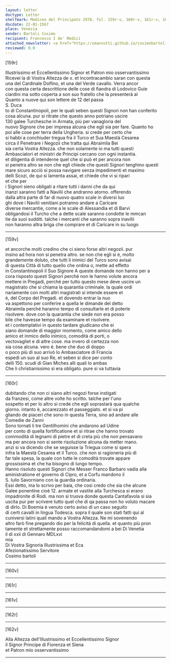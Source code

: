 ```yaml
---
layout: letter
doctype: Letter
shelfmark: Mediceo del Principato 2978, fol. 159r-v, 160r-v, 161r-v, 162r-v
docdate: 22-01-1567
place: Venezia
sender: Bartoli Cosimo
recipient: Francesco I de' Medici
attached_newsletter: <a href="https://smansutti.github.io/cosimobartoli/texts/3079_155/">3079_155</a>
reviewed: 0.0
---
```


[159r]  
  
  
Illustrissimo et Eccellentissimo Signor et Patron mio osservantissimo  
Ricevei la di Vostra Altezza de x. et incontracambio saran con questa  
una del Cardinale Dolfino, et una del Verde cavallo. Verra ancor  
con questa certa descrittione delle cose di fiandra di Lodovico Guie  
ciardini ma sotto coperta a son suo fratello che la presenterà al  
Quanto a nuove qui son lettere de 12 del passa  
S. Duca  
to di Constantinopoli, per le quali seben questi Signori non han conferito  
cosa alcuna. pur si ritrate che questo anno potriano uscire  
130 galee Turchesche in Armata, più per vanagloria del  
nuovo Signore che per impresa alcuna che egli sia per fare. Quanto ho  
poi alle cose per terra della Ungheria. si crede per certo che  
si habbi a conchiuder tregua fra il Turco et Sua Maestà Cesarea  
circa il Penetrare i Negozii che tratta qui Abraimila Bei  
sia certa Vostra Altezza. che non solamente io ma tutti questi  
Ambasciatori et ministri de Principi cercano con ogni instantia.  
et diligentia di intenderne quel che si può et per ancora non  
si penetra altro se non che egli chiede che questi Signori tenghino questi  
mare sicuro acciò si possa navigare senza impedimenti et maximo  
delli Scozi, de qui si lamenta assai, et chiede che vi si ripari  
et che per  
i Signori sieno obligati a ritare tutti i danni che da qui  
inanzi saranno fatti a Navilii che andranno atorno. offerendo  
dalla altra parte di far di nuovo quatro scale in diversi luo  
ghi dove i Navilii venitiani potranno andare a Caricare  
diverse mercantie, come a le scale di Alessandia et di Barvi  
obligandosi il Turcho che a dette scale saranno condotte le mmcan  
tie da suoi sudditi. talche i mercanti che saranno sopra inavilii  
non haranno altra briga che comprare et di Caricare in su luogo  
  
---  

[159v]  
  
  
et ancorche molti credino che ci sieno forse altri negozii. pur  
insino ad hora non si penetra altro. se non che egli si è, molto  
grandemente doluto, che tutti li inimici del Turco sono avisai  
di questa Città di tutto quello che ordina o, mette ad effetto  
in Constantinopoli il Suo Signore A queste domande non hanno per a  
cora risposto questi Signori perché non le hanno volute ancora  
mettere in Pregadi, perché per tutto questo mese deve uscire un  
magistrato che si chiama la quarantia criminale. la quale ordi  
nariamente con molti altri magistrati si intende essere et  
è, del Corpo del Pregadi. et dovendo entrar la nuo  
va aspettono per conferire a quella le dimande del detto  
Abraimila perché haranno tempo di consultarle et di poterle  
risolvere. dove con la quarantia che siede non era posso  
bile che havesse tempo da examinare et risolvere.  
et i contemplativi in questo tardare giudicano che ei  
siano domande di maggior momento, come amico dello  
amico et inmico dello inimico, comodità di porti, o  
vectovagliet e di altre cose. ma invero di certezza non  
sia cosa alcuna. vero è. bene che duo di doppo  
o poco più di suo arrivò lo Ambasciatore di Francia  
espedì un suo al suo Re, et seben si dice per conto  
delli 150. scudi di Gian Miches alli quali lo ambas  
Che li christianissimo si era obligato. pure si va tuttavia  
  
---  

[160r]  
  
  
dubitando che non ci siano altri negozi forse instigati  
da franzesi, come altre volte ho scritto. talche per l'uno  
sospetto et per lo altro si crede che egli soprastarà qua qualche  
giorno. intanto è, accarezzato et passeggiato. et si va pi  
gliando de piaceri che sono in questa Terra, sino ad andare alle  
Comedie de Zanni  
Sono tornati li tre Gentilhomini che andarono ad Udine  
per conto di quella fortificatione et si ritrae che hanno trovato  
commodità di legnami di pietre et di creta più che non pensavano  
ma per ancora non si sente risoluzione alcuna da metter mano.  
anzi si va dicendo che se seguisse la Triegua come si spera  
infra la Maestà Cesarea et il Turco. che non si ragioneria più dì  
far tale spesa, la quale con tutte le comodità trovate appare  
grossissima et che ha bisogno di lungo tempo.  
Hanno risoluto questi Signori che Messer Franco Barbaro vadia alla  
aministratione et governo di Cipro, et a Corfu mandono il  
S. Iulio Savorniano con la guardia ordinaria.  
Essi detto, ma lo scrivo per baia, che cosi credo che sia che alcune  
Galee ponentine cioè 12. armate et vastite alla Turchesca si erano  
impadronite di Rodi. ma non si truova donde questa Cantafavola si sia  
uscita pur per scrivere tutto quel che di qa passa non ho voluto macare  
di dirlo. Di Boemia è venuto certo aviso di un caso seguito  
di certi cavalli in lingua Todesca. sopra il quale son stati fatti qui al  
cuniversi latini quali mando a Vostra Altezza. Ne mi sovenendo  
altro farò fine pregando dio per la felicità di quella. et quanto più pron  
tamente et strettamente posso raccomandandomi a bei Di Venetia  
il di xxii di Gennaro MDLxvi  
mia  
Di Vostra Signoria Illustrissima et Eca  
Afezionatissimo Servitore  
Cosimo bartoli  
  
---  

[160v]  
  
  
  
---  

[161r]  
  
  
  
---  

[161v]  
  
  
  
---  

[162r]  
  
  
  
---  

[162v]  
  
  
Alla Altezza dell'Illustrissimo et Eccellentissimo Signor  
il Signor Principe di Fiorenza et Siena  
et Patron mio osservantissimo  
  
---  

